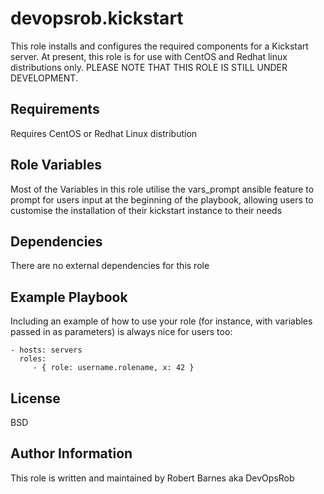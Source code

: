 devopsrob.kickstart
=========

This role installs and configures the required components for a Kickstart server.  At present, this role is for use with CentOS and Redhat linux distributions only.  PLEASE NOTE THAT THIS ROLE IS STILL UNDER DEVELOPMENT.

Requirements
------------
Requires CentOS or Redhat Linux distribution

Role Variables
--------------

Most of the Variables in this role utilise the vars_prompt ansible feature to prompt for users input at the beginning of the playbook, allowing users to customise the installation of their kickstart instance to their needs

Dependencies
------------
There are no external dependencies for this role

Example Playbook
----------------

Including an example of how to use your role (for instance, with variables passed in as parameters) is always nice for users too:

    - hosts: servers
      roles:
         - { role: username.rolename, x: 42 }

License
-------

BSD

Author Information
------------------

This role is written and maintained by Robert Barnes aka DevOpsRob

